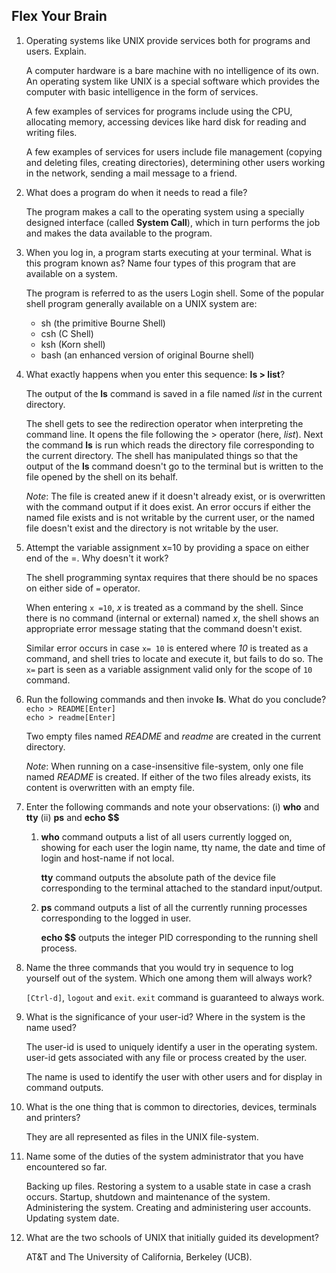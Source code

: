## Flex Your Brain

01. Operating systems like UNIX provide services both for programs and users. Explain.

    A computer hardware is a bare machine with no intelligence of its own. An operating system like UNIX is a special software which provides the computer with basic intelligence in the form of services.

    A few examples of services for programs include using the CPU, allocating memory, accessing devices like hard disk for reading and writing files.

    A few examples of services for users include file management (copying and deleting files, creating directories), determining other users working in the network, sending a mail message to a friend.


02. What does a program do when it needs to read a file?

    The program makes a call to the operating system using a specially designed interface (called **System Call**), which in turn performs the job and makes the data available to the program.


03. When you log in, a program starts executing at your terminal. What is this program known as? Name four types of this program that are available on a system.

    The program is referred to as the users Login shell. Some of the popular shell program generally available on a UNIX system are:

    -   sh (the primitive Bourne Shell)
    -   csh (C Shell)
    -   ksh (Korn shell)
    -   bash (an enhanced version of original Bourne shell)


04. What exactly happens when you enter this sequence: **ls > list**?

    The output of the **ls** command is saved in a file named _list_ in the current directory.

    The shell gets to see the redirection operator when interpreting the command line. It opens the file following the > operator (here, _list_). Next the command **ls** is run which reads the directory file corresponding to the current directory. The shell has manipulated things so that the output of the **ls** command doesn't go to the terminal but is written to the file opened by the shell on its behalf.

    _Note_:     The file is created anew if it doesn't already exist, or is overwritten with the command output if it does exist. An error occurs if either the named file exists and is not writable by the current user, or the named file doesn't exist and the directory is not writable by the user.


05. Attempt the variable assignment x=10 by providing a space on either end of the =. Why doesn't it work?

    The shell programming syntax requires that there should be no spaces on either side of `=` operator.

    When entering `x =10`, _x_ is treated as a command by the shell. Since there is no command (internal or external) named _x_, the shell shows an appropriate error message stating that the command doesn't exist.

    Similar error occurs in case `x= 10` is entered where _10_ is treated as a command, and shell tries to locate and execute it, but fails to do so. The `x=` part is seen as a variable assignment valid only for the scope of `10` command.


06. Run the following commands and then invoke **ls**. What do you conclude?  
    `echo > README[Enter]`  
    `echo > readme[Enter]`

    Two empty files named _README_ and _readme_ are created in the current directory.

    _Note_: When running on a case-insensitive file-system, only one file named _README_ is created. If either of the two files already exists, its content is overwritten with an empty file.


07. Enter the following commands and note your observations: (i) **who** and **tty** (ii) **ps** and **echo $$**

    1.  **who** command outputs a list of all users currently logged on, showing for each user the login name, tty name, the date and time of login and host-name if not local.

        **tty** command outputs the absolute path of the device file corresponding to the terminal attached to the standard input/output.

    2.  **ps** command outputs a list of all the currently running processes corresponding to the logged in user.

        **echo $$** outputs the integer PID corresponding to the running shell process.


08. Name the three commands that you would try in sequence to log yourself out of the system. Which one among them will always work?

    `[Ctrl-d]`, `logout` and `exit`. `exit` command is guaranteed to always work.


09. What is the significance of your user-id? Where in the system is the name used?

    The user-id is used to uniquely identify a user in the operating system. user-id gets associated with any file or process created by the user.

    The name is used to identify the user with other users and for display in command outputs.


10. What is the one thing that is common to directories, devices, terminals and printers?

    They are all represented as files in the UNIX file-system.


11. Name some of the duties of the system administrator that you have encountered so far.

    Backing up files. Restoring a system to a usable state in case a crash occurs. Startup, shutdown and maintenance of the system. Administering the system. Creating and administering user accounts. Updating system date.

12. What are the two schools of UNIX that initially guided its development?

    AT&T and The University of California, Berkeley (UCB).
